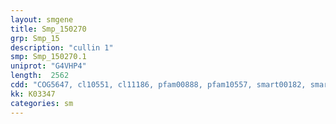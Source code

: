 ```yaml
---
layout: smgene
title: Smp_150270
grp: Smp_15
description: "cullin 1"
smp: Smp_150270.1
uniprot: "G4VHP4"
length:  2562
cdd: "COG5647, cl10551, cl11186, pfam00888, pfam10557, smart00182, smart00884"
kk: K03347
categories: sm
---
```

